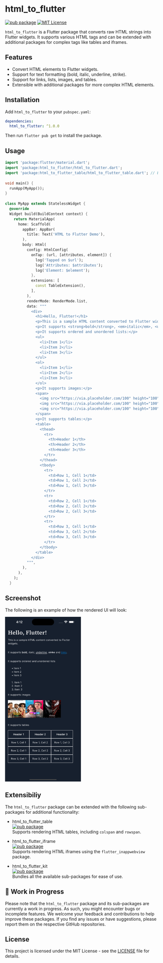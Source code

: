 # html_to_flutter

[![pub package](https://img.shields.io/pub/v/html_to_flutter.svg)](https://pub.dev/packages/html_to_flutter)
[![MIT License](https://img.shields.io/badge/license-MIT-blue.svg?style=flat)](https://github.com/devaryakjha/html_to_flutter/blob/master/LICENSE)

`html_to_flutter` is a Flutter package that converts raw HTML strings into Flutter widgets. It supports various HTML tags and can be extended with additional packages for complex tags like tables and iframes.

## Features

- Convert HTML elements to Flutter widgets.
- Support for text formatting (bold, italic, underline, strike).
- Support for links, lists, images, and tables.
- Extensible with additional packages for more complex HTML elements.

## Installation

Add `html_to_flutter` to your `pubspec.yaml`:

```yaml
dependencies:
  html_to_flutter: ^1.0.0
```

Then run `flutter pub get` to install the package.

## Usage

```dart
import 'package:flutter/material.dart';
import 'package:html_to_flutter/html_to_flutter.dart';
import 'package:html_to_flutter_table/html_to_flutter_table.dart'; // Example extension

void main() {
  runApp(MyApp());
}

class MyApp extends StatelessWidget {
  @override
  Widget build(BuildContext context) {
    return MaterialApp(
      home: Scaffold(
        appBar: AppBar(
          title: Text('HTML to Flutter Demo'),
        ),
        body: Html(
          config: HtmlConfig(
            onTap: (url, [attributes, element]) {
              log('Tapped on $url');
              log('Attributes: $attributes');
              log('Element: $element');
            },
            extensions: [
              const TableExtension(),
            ],
          ),
          renderMode: RenderMode.list,
          data: """
            <div>
              <h1>Hello, Flutter!</h1>
              <p>This is a sample HTML content converted to Flutter widgets.</p>
              <p>It supports <strong>bold</strong>, <em>italic</em>, <u>underline</u>, <strike>strike</strike>, and <a href="https://flutter.dev">links</a>.</p>
              <p>It supports ordered and unordered lists:</p>
              <ul>
                <li>Item 1</li>
                <li>Item 2</li>
                <li>Item 3</li>
              </ul>
              <ol>
                <li>Item 1</li>
                <li>Item 2</li>
                <li>Item 3</li>
              </ol>
              <p>It supports images:</p>
              <span>
                <img src="https://via.placeholder.com/100" height="100" />
                <img src="https://via.placeholder.com/100" height="100" />
                <img src="https://via.placeholder.com/100" height="100" />
              </span>
              <p>It supports tables:</p>
              <table>
                <thead>
                  <tr>
                    <th>Header 1</th>
                    <th>Header 2</th>
                    <th>Header 3</th>
                  </tr>
                </thead>
                <tbody>
                  <tr>
                    <td>Row 1, Cell 1</td>
                    <td>Row 1, Cell 2</td>
                    <td>Row 1, Cell 3</td>
                  </tr>
                  <tr>
                    <td>Row 2, Cell 1</td>
                    <td>Row 2, Cell 2</td>
                    <td>Row 2, Cell 3</td>
                  </tr>
                  <tr>
                    <td>Row 3, Cell 1</td>
                    <td>Row 3, Cell 2</td>
                    <td>Row 3, Cell 3</td>
                  </tr>
                </tbody>
              </table>
            </div>
          """,
        ),
      ),
    );
  }
```

## Screenshot

The following is an example of how the rendered UI will look:

<img src="https://raw.githubusercontent.com/devaryakjha/html_to_flutter/main/screenshots/readme_example.png" width="250" />

## Extensibiliy

The `html_to_flutter` package can be extended with the following sub-packages for additional functionality:

- html_to_flutter_table  
   [![pub package](https://img.shields.io/pub/v/html_to_flutter_table.svg)](https://pub.dev/packages/html_to_flutter_table)  
  Supports rendering HTML tables, including `colspan` and `rowspan`.

- html_to_flutter_iframe  
  [![pub package](https://img.shields.io/pub/v/html_to_flutter_iframe.svg)](https://pub.dev/packages/html_to_flutter_iframe)  
  Supports rendering HTML iframes using the `flutter_inappwebview` package.

- html_to_flutter_kit  
  [![pub package](https://img.shields.io/pub/v/html_to_flutter_kit.svg)](https://pub.dev/packages/html_to_flutter_kit)  
  Bundles all the available sub-packages for ease of use.

## 🚧 Work in Progress

Please note that the `html_to_flutter` package and its sub-packages are currently a work in progress. As such, you might encounter bugs or incomplete features. We welcome your feedback and contributions to help improve these packages. If you find any issues or have suggestions, please report them on the respective GitHub repositories.

## License

This project is licensed under the MIT License - see the [LICENSE](https://github.com/devaryakjha/html_to_flutter/blob/master/LICENSE) file for details.
